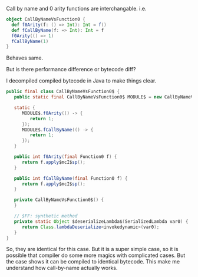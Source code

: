 Call by name and 0 arity functions are interchangable. i.e.

```scala
object CallByNameVsFunction0 {
  def f0Arity(f: () => Int): Int = f()
  def fCallByName(f: => Int): Int = f
  f0Arity(() => 1)
  fCallByName(1)
}
```

Behaves same.

But is there performance difference or bytecode diff?

I decompiled compiled bytecode in Java to make things clear.

```java
public final class CallByNameVsFunction0$ {
   public static final CallByNameVsFunction0$ MODULE$ = new CallByNameVsFunction0$();

   static {
      MODULE$.f0Arity(() -> {
         return 1;
      });
      MODULE$.fCallByName(() -> {
         return 1;
      });
   }

   public int f0Arity(final Function0 f) {
      return f.apply$mcI$sp();
   }

   public int fCallByName(final Function0 f) {
      return f.apply$mcI$sp();
   }

   private CallByNameVsFunction0$() {
   }

   // $FF: synthetic method
   private static Object $deserializeLambda$(SerializedLambda var0) {
      return Class.lambdaDeserialize<invokedynamic>(var0);
   }
}
```

So, they are identical for this case.
But it is a super simple case, so it is possible that compiler do some more magics with complicated cases. But the case shows it can be compiled to identical bytecode.
This make me understand how call-by-name actually works.

